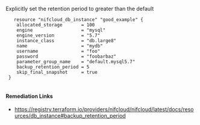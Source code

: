 
Explicitly set the retention period to greater than the default

```hcl 
   resource "nifcloud_db_instance" "good_example" {
 	allocated_storage       = 100
 	engine                  = "mysql"
 	engine_version          = "5.7"
 	instance_class          = "db.large8"
 	name                    = "mydb"
 	username                = "foo"
 	password                = "foobarbaz"
 	parameter_group_name    = "default.mysql5.7"
 	backup_retention_period = 5
 	skip_final_snapshot     = true
 }
 
```

#### Remediation Links
 - https://registry.terraform.io/providers/nifcloud/nifcloud/latest/docs/resources/db_instance#backup_retention_period

